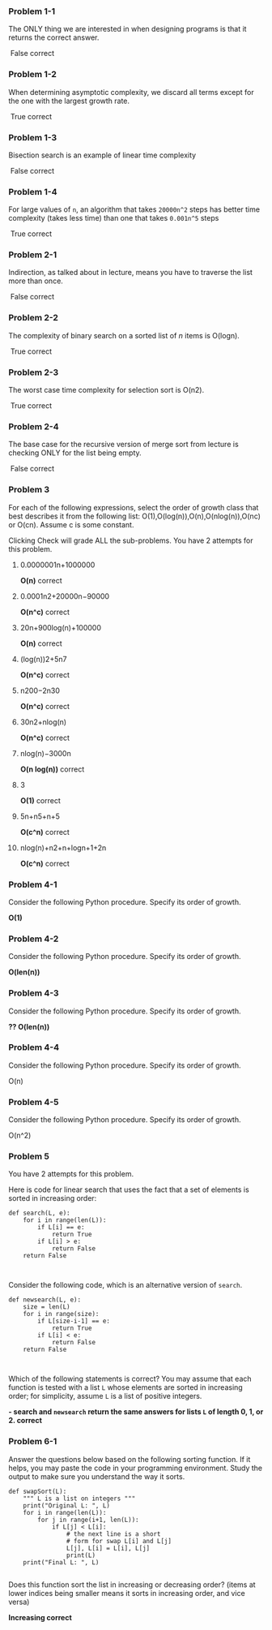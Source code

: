 ### Problem 1-1

The ONLY thing we are interested in when designing programs is that it returns the correct answer.

​	False correct

### Problem 1-2

When determining asymptotic complexity, we discard all terms except for the one with the largest growth rate.

​	True correct

### Problem 1-3

Bisection search is an example of linear time complexity

​	False correct

### Problem 1-4

For large values of `n`, an algorithm that takes `20000n^2` steps has better time complexity (takes less time) than one that takes `0.001n^5` steps

​	True correct

### Problem 2-1

Indirection, as talked about in lecture, means you have to traverse the list more than once.

​	False correct

### Problem 2-2

The complexity of binary search on a sorted list of *n* items is O(logn).

​	True correct

### Problem 2-3

The worst case time complexity for selection sort is O(n2).

​	True correct

### Problem 2-4

The base case for the recursive version of merge sort from lecture is checking ONLY for the list being empty.

​	False correct

### Problem 3


For each of the following expressions, select the order of growth class that best describes it from the following list: O(1),O(log(n)),O(n),O(nlog(n)),O(nc) or O(cn). Assume c is some constant.

Clicking Check will grade ALL the sub-problems. You have 2 attempts for this problem.

1. 0.0000001n+1000000

   **O(n)** correct

2. 0.0001n2+20000n−90000

   **O(n^c)** correct

3. 20n+900log(n)+100000

   **O(n)** correct

4. (log(n))2+5n7

   **O(n^c)** correct

5. n200−2n30

   **O(n^c)** correct

6. 30n2+nlog(n)

   **O(n^c)** correct

7. nlog(n)−3000n

   **O(n log(n))** correct

8. 3

   **O(1)**  correct

9. 5n+n5+n+5

   **O(c^n)** correct

10. nlog(n)+n2+n+logn+1+2n

    **O(c^n)** correct

### Problem 4-1

Consider the following Python procedure. Specify its order of growth.

**O(1)**  

### Problem 4-2

Consider the following Python procedure. Specify its order of growth.

**O(len(n))**

### Problem 4-3

Consider the following Python procedure. Specify its order of growth.

**??  O(len(n))**

### Problem 4-4

Consider the following Python procedure. Specify its order of growth.

O(n)

### Problem 4-5

Consider the following Python procedure. Specify its order of growth.

O(n^2)

### Problem 5

You have 2 attempts for this problem.

Here is code for linear search that uses the fact that a set of elements is sorted in increasing order:

```
def search(L, e):
    for i in range(len(L)):
        if L[i] == e:
            return True
        if L[i] > e:
            return False
    return False
 
    
```

Consider the following code, which is an alternative version of `search`.

```
def newsearch(L, e):
    size = len(L)
    for i in range(size):
        if L[size-i-1] == e:
            return True
        if L[i] < e:
            return False
    return False

    
```

Which of the following statements is correct? You may assume that each function is tested with a list `L` whose elements are sorted in increasing order; for simplicity, assume `L` is a list of positive integers.

**- search and `newsearch` return the same answers for lists `L` of length 0, 1, or 2. correct**

### Problem 6-1

Answer the questions below based on the following sorting function. If it helps, you may paste the code in your programming environment. Study the output to make sure you understand the way it sorts.

```
def swapSort(L): 
    """ L is a list on integers """
    print("Original L: ", L)
    for i in range(len(L)):
        for j in range(i+1, len(L)):
            if L[j] < L[i]:
                # the next line is a short 
                # form for swap L[i] and L[j]
                L[j], L[i] = L[i], L[j] 
                print(L)
    print("Final L: ", L)
    
```

Does this function sort the list in increasing or decreasing order? (items at lower indices being smaller means it sorts in increasing order, and vice versa)

**Increasing correct**  